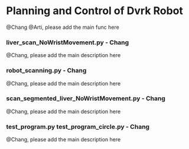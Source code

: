 # Planning and Control of Dvrk Robot

@Chang @Arti, please add the main func here

### liver_scan_NoWristMovement.py - Chang

@Chang, please add the main description here

### robot_scanning.py - Chang

@Chang, please add the main description here

### scan_segmented_liver_NoWristMovement.py - Chang

@Chang, please add the main description here

### test_program.py test_program_circle.py - Chang

@Chang, please add the main description here